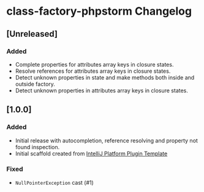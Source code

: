 <!-- Keep a Changelog guide -> https://keepachangelog.com -->

# class-factory-phpstorm Changelog

## [Unreleased]
### Added
- Complete properties for attributes array keys in closure states.
- Resolve references for attributes array keys in closure states.
- Detect unknown properties in state and make methods both inside and outside factory.
- Detect unknown properties in attributes array keys in closure states.

## [1.0.0]
### Added
- Initial release with autocompletion, reference resolving and property not found inspection.
- Initial scaffold created from [IntelliJ Platform Plugin Template](https://github.com/JetBrains/intellij-platform-plugin-template)

### Fixed
- `NullPointerException` cast (#1)